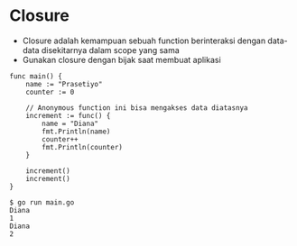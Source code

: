 # Closure
- Closure adalah kemampuan sebuah function berinteraksi dengan data-data disekitarnya dalam scope yang sama
- Gunakan closure dengan bijak saat membuat aplikasi

``` golang
func main() {
	name := "Prasetiyo"
	counter := 0

	// Anonymous function ini bisa mengakses data diatasnya
	increment := func() {
		name = "Diana"
		fmt.Println(name)
		counter++
		fmt.Println(counter)
	}

	increment()
	increment()
}
```
```
$ go run main.go
Diana
1
Diana
2
```

